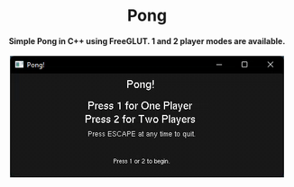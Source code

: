 <div align="center">
<h1>Pong</h1>
<h4>Simple Pong in C++ using FreeGLUT. 1 and 2 player modes are available.</h4>
<img src="https://raw.githubusercontent.com/WilliamWelsh/pong-cpp/master/pong.gif" alt="pong gameplay gif" />
</div>

